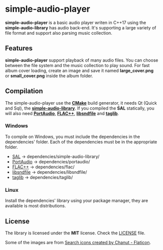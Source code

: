 # simple-audio-player

**simple-audio-player** is a basic audio player writen in C++17 using the **simple-audio-library** has audio back-end. It's supporting a large variety of file format and support also parsing music collection.

## Features

**simple-audio-player** support playback of many audio files. You can choose between the file system and the music collection to play sound. For fast album cover loading, create an image and save it named **large_cover.png** or **small_cover.png** inside the album folder.

## Compilation

The simple-audio-player use the [**CMake**](https://cmake.org/) build generator, it needs Qt (Quick and Sql), the [**simple-audio-library**](https://github.com/BlueDragon28/simple-audio-library). If you compiled the **SAL** statically, you will also need [**PortAudio**](https://github.com/PortAudio/portaudio), [**FLAC++**](https://github.com/xiph/flac), [**libsndfile**](https://github.com/libsndfile/libsndfile) and [**taglib**](https://github.com/taglib/taglib).

### Windows

To compile on Windows, you must include the dependencies in the dependencies' folder. Each of the dependencies must be in the appropriate folder.

- [SAL](https://github.com/BlueDragon28/simple-audio-library) -> dependencies/simple-audio-library/
- [PortAudio](https://github.com/PortAudio/portaudio) -> dependencies/portaudio/
- [FLAC++](https://github.com/xiph/flac) -> dependencies/flac/
- [libsndfile](https://github.com/libsndfile/libsndfile) -> dependencies/libsndfile/
- [taglib](https://github.com/taglib/taglib) -> dependencies/taglib/

### Linux

Install the dependencies' library using your package manager, they are available is most distributions.

## License

The library is licensed under the **MIT** license. Check the [LICENSE](LICENSE) file.

Some of the images are from <a href="https://www.flaticon.com/free-icons/search" title="search icons">Search icons created by Chanut - Flaticon</a>.